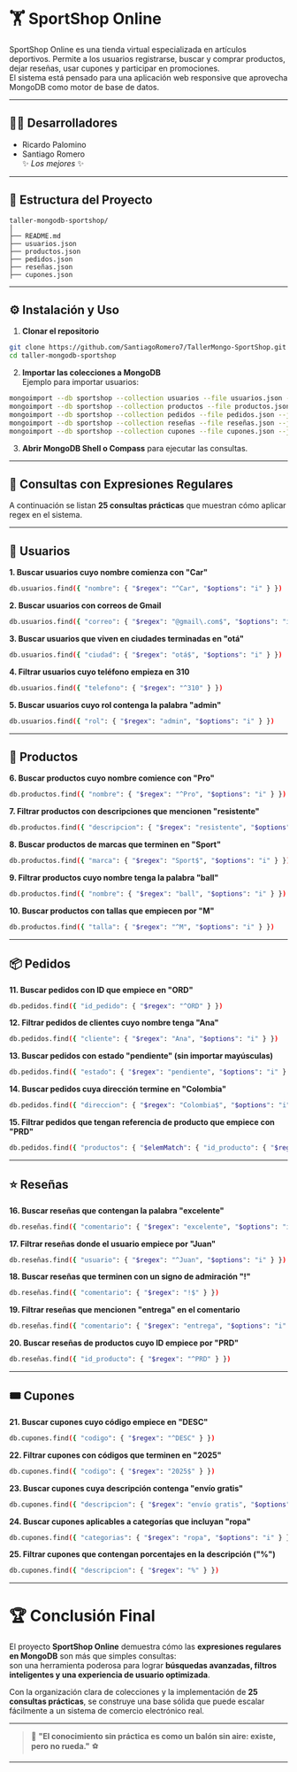 # 🏋️ SportShop Online

SportShop Online es una tienda virtual especializada en artículos deportivos. Permite a los usuarios registrarse, buscar y comprar productos, dejar reseñas, usar cupones y participar en promociones.  
El sistema está pensado para una aplicación web responsive que aprovecha MongoDB como motor de base de datos.

---

## 👨‍💻 Desarrolladores
- Ricardo Palomino  
- Santiago Romero  
✨ *Los mejores* ✨

---

## 📂 Estructura del Proyecto

```
taller-mongodb-sportshop/
│
├── README.md
├── usuarios.json
├── productos.json
├── pedidos.json
├── reseñas.json
├── cupones.json
```

---

## ⚙️ Instalación y Uso

1. **Clonar el repositorio**  
```bash
git clone https://github.com/SantiagoRomero7/TallerMongo-SportShop.git
cd taller-mongodb-sportshop
```

2. **Importar las colecciones a MongoDB**  
Ejemplo para importar usuarios:
```bash
mongoimport --db sportshop --collection usuarios --file usuarios.json --jsonArray
mongoimport --db sportshop --collection productos --file productos.json --jsonArray
mongoimport --db sportshop --collection pedidos --file pedidos.json --jsonArray
mongoimport --db sportshop --collection reseñas --file reseñas.json --jsonArray
mongoimport --db sportshop --collection cupones --file cupones.json --jsonArray
```

3. **Abrir MongoDB Shell o Compass** para ejecutar las consultas.

---

## 🔎 Consultas con Expresiones Regulares

A continuación se listan **25 consultas prácticas** que muestran cómo aplicar regex en el sistema.

---

## 👤 Usuarios

**1. Buscar usuarios cuyo nombre comienza con "Car"**
```bash
db.usuarios.find({ "nombre": { "$regex": "^Car", "$options": "i" } })
```

**2. Buscar usuarios con correos de Gmail**
```bash
db.usuarios.find({ "correo": { "$regex": "@gmail\.com$", "$options": "i" } })
```

**3. Buscar usuarios que viven en ciudades terminadas en "otá"**
```bash
db.usuarios.find({ "ciudad": { "$regex": "otá$", "$options": "i" } })
```

**4. Filtrar usuarios cuyo teléfono empieza en 310**
```bash
db.usuarios.find({ "telefono": { "$regex": "^310" } })
```

**5. Buscar usuarios cuyo rol contenga la palabra "admin"**
```bash
db.usuarios.find({ "rol": { "$regex": "admin", "$options": "i" } })
```

---

## 🛒 Productos

**6. Buscar productos cuyo nombre comience con "Pro"**
```bash
db.productos.find({ "nombre": { "$regex": "^Pro", "$options": "i" } })
```

**7. Filtrar productos con descripciones que mencionen "resistente"**
```bash
db.productos.find({ "descripcion": { "$regex": "resistente", "$options": "i" } })
```

**8. Buscar productos de marcas que terminen en "Sport"**
```bash
db.productos.find({ "marca": { "$regex": "Sport$", "$options": "i" } })
```

**9. Filtrar productos cuyo nombre tenga la palabra "ball"**
```bash
db.productos.find({ "nombre": { "$regex": "ball", "$options": "i" } })
```

**10. Buscar productos con tallas que empiecen por "M"**
```bash
db.productos.find({ "talla": { "$regex": "^M", "$options": "i" } })
```

---

## 📦 Pedidos

**11. Buscar pedidos con ID que empiece en "ORD"**
```bash
db.pedidos.find({ "id_pedido": { "$regex": "^ORD" } })
```

**12. Filtrar pedidos de clientes cuyo nombre tenga "Ana"**
```bash
db.pedidos.find({ "cliente": { "$regex": "Ana", "$options": "i" } })
```

**13. Buscar pedidos con estado "pendiente" (sin importar mayúsculas)**
```bash
db.pedidos.find({ "estado": { "$regex": "pendiente", "$options": "i" } })
```

**14. Buscar pedidos cuya dirección termine en "Colombia"**
```bash
db.pedidos.find({ "direccion": { "$regex": "Colombia$", "$options": "i" } })
```

**15. Filtrar pedidos que tengan referencia de producto que empiece con "PRD"**
```bash
db.pedidos.find({ "productos": { "$elemMatch": { "id_producto": { "$regex": "^PRD" } } } })
```

---

## ⭐ Reseñas

**16. Buscar reseñas que contengan la palabra "excelente"**
```bash
db.reseñas.find({ "comentario": { "$regex": "excelente", "$options": "i" } })
```

**17. Filtrar reseñas donde el usuario empiece por "Juan"**
```bash
db.reseñas.find({ "usuario": { "$regex": "^Juan", "$options": "i" } })
```

**18. Buscar reseñas que terminen con un signo de admiración "!"**
```bash
db.reseñas.find({ "comentario": { "$regex": "!$" } })
```

**19. Filtrar reseñas que mencionen "entrega" en el comentario**
```bash
db.reseñas.find({ "comentario": { "$regex": "entrega", "$options": "i" } })
```

**20. Buscar reseñas de productos cuyo ID empiece por "PRD"**
```bash
db.reseñas.find({ "id_producto": { "$regex": "^PRD" } })
```

---

## 🎟️ Cupones

**21. Buscar cupones cuyo código empiece en "DESC"**
```bash
db.cupones.find({ "codigo": { "$regex": "^DESC" } })
```

**22. Filtrar cupones con códigos que terminen en "2025"**
```bash
db.cupones.find({ "codigo": { "$regex": "2025$" } })
```

**23. Buscar cupones cuya descripción contenga "envío gratis"**
```bash
db.cupones.find({ "descripcion": { "$regex": "envío gratis", "$options": "i" } })
```

**24. Buscar cupones aplicables a categorías que incluyan "ropa"**
```bash
db.cupones.find({ "categorias": { "$regex": "ropa", "$options": "i" } })
```

**25. Filtrar cupones que contengan porcentajes en la descripción ("%")**
```bash
db.cupones.find({ "descripcion": { "$regex": "%" } })
```
---


# 🏆 Conclusión Final

El proyecto **SportShop Online** demuestra cómo las **expresiones regulares en MongoDB** son más que simples consultas:  
son una herramienta poderosa para lograr **búsquedas avanzadas, filtros inteligentes y una experiencia de usuario optimizada**.  

Con la organización clara de colecciones y la implementación de **25 consultas prácticas**, se construye una base sólida que puede escalar fácilmente a un sistema de comercio electrónico real.  

---

> 🌟 **"El conocimiento sin práctica es como un balón sin aire: existe, pero no rueda."** ⚽
---